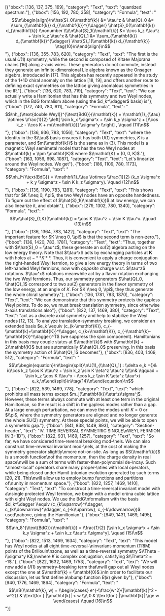 [{"bbox": [136, 137, 375, 169], "category": "Text", "text": "quantized spectrum:"}, {"bbox": [156, 192, 780, 358], "category": "Formula", "text": "$$\n\\begin{align}\n\\hat{S}_0(\\mathbf{k}) &= \\tau^z & \\hat{Q}_0 &= \\sum_{\\mathbf{k}} d_{\\mathbf{k}}^{\\dagger} \\hat{S}_0(\\mathbf{k}) d_{\\mathbf{k}} \\nonumber \\\\\n\\hat{S}_1(\\mathbf{k}) &= \\cos k_z \\tau^z + \\sin k_z \\tau^x & \\hat{Q}_1 &= \\sum_{\\mathbf{k}} d_{\\mathbf{k}}^{\\dagger} \\hat{S}_1(\\mathbf{k}) d_{\\mathbf{k}} \\tag{10}\n\\end{align}\n$$"}, {"bbox": [136, 355, 783, 620], "category": "Text", "text": "The first is the usual $U(1)$ symmetry, while the second is composed of Kitaev Majorana chains [16] along z-axis wires. These generators do not commute, instead they generate an infinite-dimensional Lie algebra known as the Onsager algebra, introduced in [17]. This algebra has recently appeared in the study of the 1+1D chiral anomaly on the lattice [18, 19], and offers another route to defining exact symmetries on the lattice giving anomalous symmetries in the IR."}, {"bbox": [136, 620, 783, 719], "category": "Text", "text": "We can actually write a Hamiltonian that has this symmetry and two Weyl nodes, which in the BdG formalism above (using the $d_k^\\dagger$ basis) is"}, {"bbox": [172, 740, 780, 911], "category": "Formula", "text": "$$\nh_{\\text{double Weyl}}^{\\text{BdG}}(\\mathbf{k}) = \\mathbf{1}_{\\tau} \\otimes \\frac{1}{2} \\left[ \\sin k_x \\sigma^x + \\sin k_y \\sigma^z + [\\cos k_z - \\cos K + m(\\mathbf{k})] \\sigma^y \\right] , \\quad (11)\n$$"}, {"bbox": [136, 936, 783, 1056], "category": "Text", "text": "where the identity in the $\\tau$ basis ensures it has both $U(1)$ symmetries, $K$ is a parameter, and $m(\\mathbf{k})$ is the same as in (3). This model is a magnetic Weyl semimetal model that has the two Weyl nodes at $\\mathbf{k} = \\pm \\mathbf{K}$ where $\\mathbf{K} = (0, 0, K)$."}, {"bbox": [163, 1056, 698, 1087], "category": "Text", "text": "Let's linearize around the Weyl nodes. We get"}, {"bbox": [186, 1109, 780, 1173], "category": "Formula", "text": "$$\nh_l^{\\text{BdG}} = \\mathbf{1}_\\tau \\otimes \\frac{1}{2} (k_x \\sigma^x + k_y \\sigma^z - \\sin K k_z \\sigma^y). \\quad (12)\n$$"}, {"bbox": [136, 1190, 783, 1281], "category": "Text", "text": "This shows that for $K \\neq 0, \\pi$, the two Weyl nodes have an opposite handedness. To figure out the effect of $\\hat{S}_1(\\mathbf{k})$ at low energy, we can also linearize it, and obtain"}, {"bbox": [279, 1302, 780, 1340], "category": "Formula", "text": "$$\n\\hat{S}_{1,K}(\\mathbf{k}) = \\cos K \\tau^z + \\sin K \\tau^x. \\quad (13)\n$$"}, {"bbox": [136, 1364, 783, 1422], "category": "Text", "text": "The important feature for $K \\neq 0, \\pi$ is that the second term is non-zero."}, {"bbox": [136, 1420, 783, 1781], "category": "Text", "text": "Thus, together with $\\hat{S}_0 = \\tau^z$, these generate an $su(2)$ algebra acting on the low energy theory. Note that $\\tau^x$ acts by exchanging particles at **K** with holes at $-**K**$. Thus, it is convenient to apply a charge conjugation the right-handed Weyl fermion, to give a low energy theory in terms of two left-handed Weyl fermions, now with *opposite* charge w.r.t. $\\tau^z$ rotations. $\\tau^x$ rotations meanwhile act by a flavor rotation exchanging the two Weyl fermions. Thus, our symmetry generators $\\hat{Q}_0, \\hat{Q}_1$ correspond to two $su(2)$ generators in the flavor symmetry of the low energy, at an angle of $K$. For $K \\neq 0, \\pi$, they thus generate the whole chiral symmetry."}, {"bbox": [136, 1781, 783, 1870], "category": "Text", "text": "We can demonstrate that this symmetry protects the gapless Weyl points. To do so, we must break translation symmetry, since otherwise z-axis translations also"}, {"bbox": [822, 137, 1469, 380], "category": "Text", "text": "act as a discrete axial symmetry and help to stabilize the Weyl nodes [12, 13]. To analyze translation-symmetry breaking, we consider an extended basis $e_k \\equiv (c_{k-\\mathbf{K}}, c_{-\\mathbf{k}+\\mathbf{K}}^\\dagger, c_{k+\\mathbf{K}}, c_{-\\mathbf{k}-\\mathbf{K}}^\\dagger)^T$ (we suppress the spin component). Hamiltonians in this basis may couple states at $\\mathbf{k}$ with $\\mathbf{k} + 2\\mathbf{K}$ but are automatically $\\hat{Q}_0$ preserving. In this basis the symmetry action of $\\hat{Q}_1$ becomes"}, {"bbox": [836, 403, 1469, 512], "category": "Formula", "text": "$$\n\\begin{equation}\n\\begin{split}\nU(1)_{\\hat{Q}_1} : \\delta e_k ={}& i(\\cos k_z \\cos K \\tau^z + \\sin k_z \\sin K \\eta^z \\tau^z \\\\\n& \\qquad + \\sin k_z \\cos K \\tau^x - \\cos k_z \\sin K \\eta^z \\tau^x) e_k,\n\\end{split}\n\\tag{14}\n\\end{equation}\n$$"}, {"bbox": [822, 539, 1469, 778], "category": "Text", "text": "which prohibits all mass terms except $m_j(\\mathbf{k})\\eta^z\\sigma^j$. However, these terms always commute with at least one term in the original Hamiltonian, so the result is a shift in the gapless modes rather than a gap. At a large enough perturbation, we can move the modes until $K=0$ or $\\pi$, where the symmetry generators are aligned and no longer generate the whole $SU(2)$ symmetry. At these special points, we will be able to open a symmetric gap."}, {"bbox": [841, 838, 1449, 893], "category": "Section-header", "text": "IV. TIME REVERSAL SYMMETRIC SINGLE\nWEYL FERMION IN 3+1D"}, {"bbox": [822, 931, 1469, 1257], "category": "Text", "text": "So far, we have considered time-reversal breaking mod-\nels. We can also construct time-reversal invariant mod-\nels, at the cost of making the symmetry generator slightly\nmore not-on-site. As long as $S(\\mathbf{k})$ is a smooth function\nof the momentum, then the charge density in real space\nwill be a sum of terms with faster-than-polynomial de-\ncay. Such “almost-local” operators share many proper-\nties with local operators, while being closed under Hamil-\ntonian evolution generated by such terms [20, 21]. This\nwill allow us to employ bump functions and partitions of\nunity in momentum space."}, {"bbox": [822, 1257, 1469, 1410], "category": "Text", "text": "To construct a time-reversal invariant model with a\nsingle protected Weyl fermion, we begin with a model on\na cubic lattice with eight Weyl nodes. We use the BdG\nformalism with the basis $d_k^\\dagger \\equiv (c_{k\\uparrow}^\\dagger, c_{k\\downarrow}^\\dagger, c_{-k\\uparrow}, c_{-k\\downarrow})$ used\nabove, giving the Hamiltonian"}, {"bbox": [849, 1431, 1469, 1495], "category": "Formula", "text": "$$\nh_8^{\\text{BdG}}(\\mathbf{k}) = \\frac{1}{2} [\\sin k_x \\sigma^x + \\sin k_y \\sigma^z + \\sin k_z \\tau^z \\sigma^y]. \\quad (15)\n$$"}, {"bbox": [822, 1513, 1469, 1634], "category": "Text", "text": "This model has Weyl nodes at all eight time-reversal-\ninvariant-momentum (TRIM) points of the Brillouin\nzone, as well as a time-reversal symmetry $\\Theta = i\\sigma^y K$,\nwhere $K$ is complex conjugation, satisfying $\\Theta^2 = -1$."}, {"bbox": [822, 1632, 1469, 1753], "category": "Text", "text": "We will now add a $U(1)$ symmetry-breaking term that\nwill gap out all Weyl nodes except the one at $\\mathbf{k} = \\mathbf{0}$.\nIn order to facilitate our discussion, let us first define a\nbump function $B(k)$ given by"}, {"bbox": [940, 1776, 1469, 1864], "category": "Formula", "text": "$$\nB(\\mathbf{k}, w) = \\begin{cases} e^{-\\frac{w^2}{|\\mathbf{k}|^2 - w^2}} & \\text{for } |\\mathbf{k}| < w \\\\ 0 & \\text{for } |\\mathbf{k}| \\ge w \\end{cases} \\quad (16)\n$$"}]